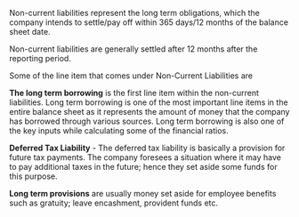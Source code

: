 Non-current liabilities represent the long term obligations, which the company intends to settle/pay off within 365 days/12 months of the balance sheet date.

Non-current liabilities are generally settled after 12 months after the reporting period.

Some of the line item that comes under Non-Current Liabilities are 

**The long term borrowing** is the first line item within the non-current liabilities. Long term borrowing is one of the most important line items in the entire balance sheet as it represents the amount of money that the company has borrowed through various sources. Long term borrowing is also one of the key inputs while calculating some of the financial ratios.

**Deferred Tax Liability** - The deferred tax liability is basically a provision for future tax payments. The company foresees a situation where it may have to pay additional taxes in the future; hence they set aside some funds for this purpose.

 **Long term provisions** are usually money set aside for employee benefits such as gratuity; leave encashment, provident funds etc.